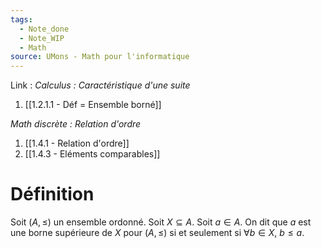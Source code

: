 ```yaml
---
tags:
  - Note_done
  - Note_WIP
  - Math
source: UMons - Math pour l'informatique
---
```


Link :
_Calculus : Caractéristique d'une suite_
1. [[1.2.1.1 - Déf = Ensemble borné]]

_Math discrète : Relation d'ordre_ 
1. [[1.4.1 - Relation d'ordre]]
2. [[1.4.3 - Eléments comparables]]

# Définition
Soit $(A, \le)$ un ensemble ordonné. 
Soit $X ⊆ A$. 
Soit $a ∈ A$. 
On dit que $a$ est une borne supérieure de $X$ pour $(A, \le)$ si et seulement si $∀b ∈ X,\ b \le a$.